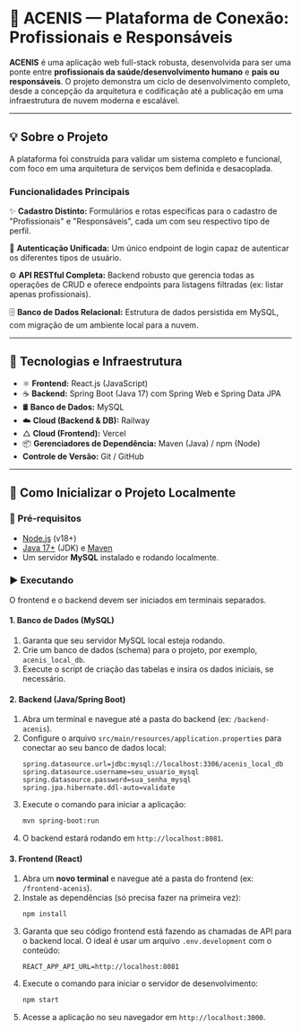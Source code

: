 # 🌟 ACENIS — Plataforma de Conexão: Profissionais e Responsáveis

**ACENIS** é uma aplicação web full-stack robusta, desenvolvida para ser uma ponte entre **profissionais da saúde/desenvolvimento humano** e **pais ou responsáveis**. O projeto demonstra um ciclo de desenvolvimento completo, desde a concepção da arquitetura e codificação até a publicação em uma infraestrutura de nuvem moderna e escalável.

---

## 💡 Sobre o Projeto

A plataforma foi construída para validar um sistema completo e funcional, com foco em uma arquitetura de serviços bem definida e desacoplada.

### Funcionalidades Principais

✨ **Cadastro Distinto:** Formulários e rotas específicas para o cadastro de "Profissionais" e "Responsáveis", cada um com seu respectivo tipo de perfil.

🔐 **Autenticação Unificada:** Um único endpoint de login capaz de autenticar os diferentes tipos de usuário.

⚙️ **API RESTful Completa:** Backend robusto que gerencia todas as operações de CRUD e oferece endpoints para listagens filtradas (ex: listar apenas profissionais).

🗄️ **Banco de Dados Relacional:** Estrutura de dados persistida em MySQL, com migração de um ambiente local para a nuvem.

---

## 🧩 Tecnologias e Infraestrutura

- ⚛️ **Frontend:** React.js (JavaScript)
- ☕ **Backend:** Spring Boot (Java 17) com Spring Web e Spring Data JPA
- 🛢️ **Banco de Dados:** MySQL
- ☁️ **Cloud (Backend & DB):** Railway
- △ **Cloud (Frontend):** Vercel
- 📦 **Gerenciadores de Dependência:** Maven (Java) / npm (Node)
-  **Controle de Versão:** Git / GitHub

---

## 🚀 Como Inicializar o Projeto Localmente

### 🔧 Pré-requisitos

- [Node.js](https://nodejs.org/) (v18+)
- [Java 17+](https://adoptium.net/) (JDK) e [Maven](https://maven.apache.org/)
- Um servidor **MySQL** instalado e rodando localmente.

### ▶️ Executando

O frontend e o backend devem ser iniciados em terminais separados.

#### 1. Banco de Dados (MySQL)

1.  Garanta que seu servidor MySQL local esteja rodando.
2.  Crie um banco de dados (schema) para o projeto, por exemplo, `acenis_local_db`.
3.  Execute o script de criação das tabelas e insira os dados iniciais, se necessário.

#### 2. Backend (Java/Spring Boot)

1.  Abra um terminal e navegue até a pasta do backend (ex: `/backend-acenis`).
2.  Configure o arquivo `src/main/resources/application.properties` para conectar ao seu banco de dados local:
    ```properties
    spring.datasource.url=jdbc:mysql://localhost:3306/acenis_local_db
    spring.datasource.username=seu_usuario_mysql
    spring.datasource.password=sua_senha_mysql
    spring.jpa.hibernate.ddl-auto=validate
    ```
3.  Execute o comando para iniciar a aplicação:
    ```bash
    mvn spring-boot:run
    ```
4.  O backend estará rodando em `http://localhost:8081`.

#### 3. Frontend (React)

1.  Abra um **novo terminal** e navegue até a pasta do frontend (ex: `/frontend-acenis`).
2.  Instale as dependências (só precisa fazer na primeira vez):
    ```bash
    npm install
    ```
3.  Garanta que seu código frontend está fazendo as chamadas de API para o backend local. O ideal é usar um arquivo `.env.development` com o conteúdo:
    ```
    REACT_APP_API_URL=http://localhost:8081
    ```
4.  Execute o comando para iniciar o servidor de desenvolvimento:
    ```bash
    npm start
    ```
5.  Acesse a aplicação no seu navegador em `http://localhost:3000`.
